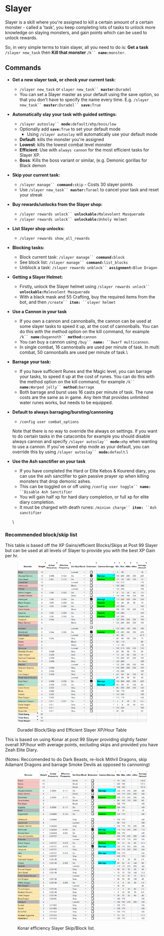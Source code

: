 # Slayer

Slayer is a skill where you're assigned to kill a certain amount of a certain monster - called a 'task', you keep completing lots of tasks to unlock more knowledge on slaying monsters, and gain points which can be used to unlock rewards.

So, in very simple terms to train slayer, all you need to do is: **Get a task** `/slayer new_task` then **Kill that monster** `/k`` `**`name:`**`monster`.

## Commands

*   **Get a new slayer task, or check your current task:**

    * `/slayer new_task` or `slayer new_task`` `**`master:`**`Duradel`
    * You can set a Slayer master as your default using the save option, so that you don't have to specify the name every time. E.g.  `/slayer new_task`` `**`master:`**`Duradel`` `**`save:`**`True`


*   **Automatically slay your task with guided settings:**

    * `/slayer autoslay`` `**`mode:`**`default/ehp/boss/low`
    * Optionally add **`save:`**`True` to set your default mode
      * Using `/slayer autoslay` will automatically use your default mode
    * **Default**: kills the monster you're assigned
    * **Lowest**: kills the lowest combat level monster
    * **Efficient**: Use with `always cannon` for the most efficient tasks for Slayer XP.
    * **Boss**: Kills the boss variant or similar, (e.g. Demonic gorillas for Black demon


*   **Skip your current task:**

    * `/slayer manage`` `**`command:`**`skip` - Costs 30 slayer points
    * Use  `/slayer new_task`` `**`master:`**`Turael` to cancel your task and reset your streak


*   **Buy rewards/unlocks from the Slayer shop:**

    * `/slayer rewards unlock`` `**`unlockable:`**`Malevolent Masquerade`
    * `/slayer rewards unlock`` `**`unlockable:`**`Unholy Helmet`


*   **List Slayer shop unlocks:**

    * `/slayer rewards show_all_rewards`


*   **Blocking tasks:**

    * Block current task: `/slayer manage`` `**`command:`**`block`
    * See block list: `/slayer manage`` `**`command:`**`list_blocks`
    * Unblock a task: `/slayer rewards unblock`` `**`assignment:`**`Blue Dragon`


*   **Getting a Slayer Helmet:**

    * Firstly, unlock the Slayer helmet using `/slayer rewards unlock`` `**`unlockable:`**`Malevolent Masquerade`
    * With a black mask and 55 Crafting, buy the required items from the bot, and then `/create`` `**`item:`**` ``slayer helmet`&#x20;


* **Use a Cannon in your task**
  * If you own a cannon and cannonballs, the cannon can be used at some slayer tasks to speed it up, at the cost of cannonballs. You can do this with the method option on the kill command, for example `/k`` `**`name:`**`Dagannoth`` `**`method:`**`cannon`
  * You can buy a cannon using `/buy`` `**`name:`**` ``Dwarf multicannon`.
  * In single combat, 16 cannonballs are used per minute of task. In multi combat, 50 cannonballs are used per minute of task.\

*   **Barrage your task:**

    * If you have sufficient Runes and the Magic level, you can barrage your tasks, to speed it up at the cost of runes. You can do this with the method option on the kill command, for example `/k`` `**`name:`**`Warped jelly`` `**`method:`**`barrage`
    * Both barrage and burst uses 16 casts per minute of task. The rune costs are the same as in game. Any item that provides unlimited water runes works, but needs to be equipped.


*   **Default to always barraging/bursting/cannoning**

    * `/config user combat_options`

    Note that there is no way to override the always on settings. If you want to do certain tasks in the catacombs for example you should disable always cannon and specify `/slayer autoslay`` `**`mode:`**`ehp` when wanting to use a cannon. If you've saved ehp mode as your default, you can override this by using `/slayer autoslay`` `**`mode:`**`default`.\

*   **Use the Ash sanctifier on your task**

    * If you have completed the Hard or Elite Kebos & Kourend diary, you can use the ash sanctifier to gain passive prayer xp when killing monsters that drop demonic ashes.
    * This can be toggled on or off using `/config user toggle`` `**`name:`**` ``Disable Ash Sanctifier`
    * You will gain half xp for hard diary completion, or full xp for elite diary completion.
    * It must be charged with death runes: `/minion charge`` `**`item:`**` ``Ash sanctifier`



    \


### Recommended block/skip list

This table is based off the XP Gains/efficient Blocks/Skips at Post 99 Slayer but can be used at all levels of Slayer to provide you with the best XP Gain per hr.

<figure><img src="../../.gitbook/assets/Duradaddy.png" alt=""><figcaption><p>Duradel Block/Skip and Efficient Slayer XP/Hour Table</p></figcaption></figure>

This is based on using Konar at post 99 Slayer providing slightly faster overall XP/hour with average points, excluding skips and provided you have Zeah Elite Diary. &#x20;

(Notes: Reccomended to do Dark Beasts, re-lock Mithril Dragons, skip Adamant Dragons and barrage Smoke Devils as opposed to cannoning)

<figure><img src="../../.gitbook/assets/Konarmommy.png" alt=""><figcaption><p>Konar efficiency Slayer Skip/Block list.</p></figcaption></figure>
